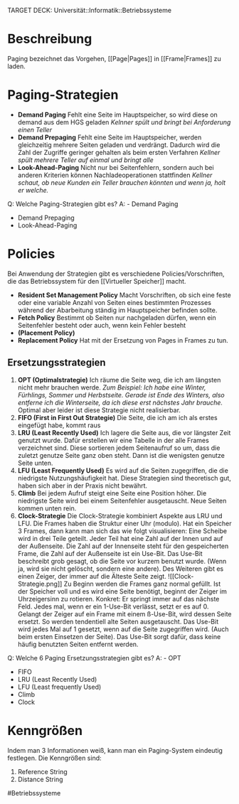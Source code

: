 TARGET DECK: Universität::Informatik::Betriebssysteme

# Beschreibung
Paging bezeichnet das Vorgehen, [[Page|Pages]] in [[Frame|Frames]] zu laden.

# Paging-Strategien
- **Demand Paging**
Fehlt eine Seite im Hauptspeicher, so wird diese on demand aus dem HGS geladen
*Kelnner spült und bringt bei Anforderung einen Teller*
- **Demand Prepaging**
Fehlt eine Seite im Hauptspeicher, werden gleichzeitig mehrere Seiten geladen und verdrängt. Dadurch wird die Zahl der Zugriffe geringer gehalten als beim ersten Verfahren
*Kellner spült mehrere Teller auf einmal und bringt alle*
- **Look-Ahead-Paging**
Nicht nur bei Seitenfehlern, sondern auch bei anderen Kriterien können Nachladeoperationen stattfinden
*Kellner schaut, ob neue Kunden ein Teller brauchen könnten und wenn ja, holt er welche.*

Q: Welche Paging-Strategien gibt es?
A: - Demand Paging
- Demand Prepaging
- Look-Ahead-Paging
<!--ID: 1643668651418-->



# Policies
Bei Anwendung der Strategien gibt es verschiedene Policies/Vorschriften, die das Betriebssystem für den [[Virtueller Speicher]] macht.

- **Resident Set Management Policy**
Macht Vorschriften, ob sich eine feste oder eine variable Anzahl von Seiten eines bestimmten Prozesses während der Abarbeitung ständig im Hauptspeicher befinden sollte.
- **Fetch Policy**
Bestimmt ob Seiten nur nachgeladen dürfen, wenn ein Seitenfehler besteht oder auch, wenn kein Fehler besteht
- **(Placement Policy)**
- **Replacement Policy**
Hat mit der Ersetzung von Pages in Frames zu tun.

## Ersetzungsstrategien
1. **OPT (Optimalstrategie)**
Ich räume die Seite weg, die ich am längsten nicht mehr brauchen werde. *Zum Beispiel: Ich habe eine Winter, Fürhlings, Sommer und Herbstseite. Gerade ist Ende des Winters, also entferne ich die Winterseite, da ich diese erst nächstes Jahr brauche.* Optimal aber leider ist diese Strategie nicht realisierbar.
2. **FIFO (First in First Out Strategie)**
Die Seite, die ich am ich als erstes eingefügt habe, kommt raus
3. **LRU (Least Recently Used)**
Ich lagere die Seite aus, die vor längster Zeit genutzt wurde. Dafür erstellen wir eine Tabelle in der alle Frames verzeichnet sind. Diese sortieren jedem Seitenaufruf so um, dass die zuletzt genutze Seite ganz oben steht. Dann ist die wenigsten genutze Seite unten.
4. **LFU (Least Frequently Used)**
Es wird auf die Seiten zugegriffen, die die niedrigste Nutzungshäufigkeit hat. Diese Strategien sind theoretisch gut, haben sich aber in der Praxis nicht bewährt.
5. **Climb**
Bei jedem Aufruf steigt eine Seite eine Position höher. Die niedrigste Seite wird bei einem Seitenfehler ausgetauscht.
Neue Seiten kommen unten rein.
6. **Clock-Strategie**
Die Clock-Strategie kombiniert Aspekte aus LRU und LFU.
Die Frames haben die Struktur einer Uhr (modulo). Hat ein Speicher $3$ Frames, dann kann man sich das wie folgt visualisieren:
Eine Scheibe wird in drei Teile geteilt. Jeder Teil hat eine Zahl auf der Innen und auf der Außenseite. Die Zahl auf der Innenseite steht für den gespeicherten Frame, die Zahl auf der Außenseite ist ein Use-Bit.
Das Use-Bit beschreibt grob gesagt, ob die Seite vor kurzem benutzt wurde. (Wenn ja, wird sie nicht gelöscht, sondern eine andere). 
Des Weiteren gibt es einen Zeiger, der immer auf die Älteste Seite zeigt. 
![[Clock-Strategie.png]]
Zu Beginn werden die Frames ganz normal gefüllt. Ist der Speicher voll und es wird eine Seite benötigt, beginnt der Zeiger im Uhrzeigersinn zu rotieren.
Konkret: Er springt immer auf das nächste Feld. Jedes mal, wenn er ein 1-Use-Bit verlässt, setzt er es auf 0. Gelangt der Zeiger auf ein Frame mit einem ß-Use-Bit, wird dessen Seite ersetzt. So werden tendentiell alte Seiten ausgetauscht.
Das Use-Bit wird jedes Mal auf 1 gesetzt, wenn auf die Seite zugegriffen wird. (Auch beim ersten Einsetzen der Seite). Das Use-Bit sorgt dafür, dass keine häufig benutzten Seiten entfernt werden.

Q: Welche 6 Paging Ersetzungsstrategien gibt es?
A: - OPT
- FIFO 
- LRU (Least Recently Used)
- LFU (Least frequently Used)
- Climb
- Clock
<!--ID: 1643668651536-->

# Kenngrößen
Indem man 3 Informationen weiß, kann man ein Paging-System eindeutig festlegen. Die Kenngrößen sind:
1. Reference String
2. Distance String

#Betriebssysteme 


